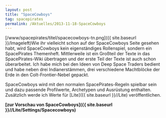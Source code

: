 ```yaml
---
layout: post
title: "SpaceCowboys"
tag: spacepirates
permalink: /Aktuelles/2013-11-18-SpaceCowboys
---
```


[/www/spacepirates/titel/spacecowboys-tn.png]({{ site.baseurl }}/Imageleft)Wie ihr vielleicht schon auf der SpaceCowboys Seite gesehen habt, wird SpaceCowboys kein eigenständiges Rollenspiel, sondern ein SpacePirates Themenheft. Mittlerweile ist ein Großteil der Texte in das SpacePirates-Wiki übertragen und der erste Teil der Texte ist auch schon überarbeitet. Ich habe mich bei den Ideen von Deep Space Traders bedient und habe neben drei Indianerstämmen, drei verschiedene Machtblöcke der Erde in den Colt-Frontier-Nebel gepackt.

SpaceCowboys wird mit den normalen SpacePirates-Regeln spielbar sein und dazu passende Profilwerte, Archetypen und Ausrüstung enthalten. Zusätzlich werde ich Werte für [Lite]({{ site.baseurl }}//Lite) veröffentlichen.

**[zur Vorschau von SpaceCowboys]({{ site.baseurl }}//Lite/Settings/Spacecowboys)**



